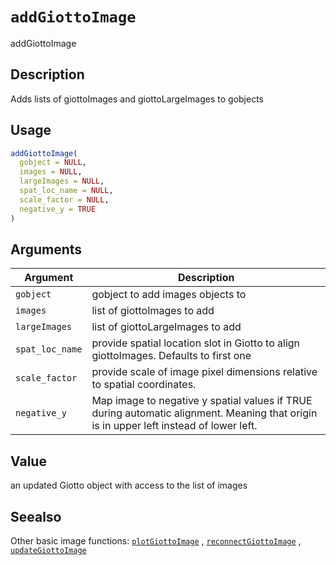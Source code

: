# `addGiottoImage`

addGiottoImage


## Description

Adds lists of giottoImages and giottoLargeImages to gobjects


## Usage

```r
addGiottoImage(
  gobject = NULL,
  images = NULL,
  largeImages = NULL,
  spat_loc_name = NULL,
  scale_factor = NULL,
  negative_y = TRUE
)
```


## Arguments

Argument      |Description
------------- |----------------
`gobject`     |     gobject to add images objects to
`images`     |     list of giottoImages to add
`largeImages`     |     list of giottoLargeImages to add
`spat_loc_name`     |     provide spatial location slot in Giotto to align giottoImages. Defaults to first one
`scale_factor`     |     provide scale of image pixel dimensions relative to spatial coordinates.
`negative_y`     |     Map image to negative y spatial values if TRUE during automatic alignment. Meaning that origin is in upper left instead of lower left.


## Value

an updated Giotto object with access to the list of images


## Seealso

Other basic image functions:
 [`plotGiottoImage`](#plotgiottoimage) ,
 [`reconnectGiottoImage`](#reconnectgiottoimage) ,
 [`updateGiottoImage`](#updategiottoimage)


